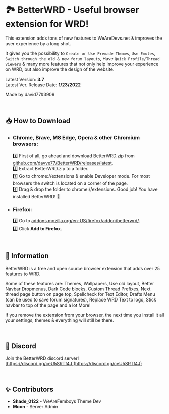 🏞 BetterWRD - Useful browser extension for WRD!
===

This extension adds tons of new features to WeAreDevs.net & improves the user experience by a long shot.

It gives you the possibility to `Create or Use Premade Themes`, `Use Emotes`, `Switch through the old & new forum layouts`, Have `Quick Profile/Thread Viewers` & many more features that not only help improve your experience on WRD, but also improve the design of the website.

Latest Version: **3.7**\
Latest Ver. Release Date: **1/23/2022**

Made by david77#3909



&nbsp;
## 📥 How to Download

- ### Chrome, Brave, MS Edge, Opera & other Chromium browsers:
  1️⃣ First of all, go ahead and download BetterWRD.zip from [github.com/davve77/BetterWRD/releases/latest](https://github.com/davve77/BetterWRD/releases/latest).\
  2️⃣ Extract BetterWRD.zip to a folder.\
  3️⃣ Go to chrome://extensions & enable Developer mode. For most browsers the switch is located on a corner of the page.\
  4️⃣ Drag & drop the folder to chrome://extensions. Good job! You have installed BetterWRD! 🎉

- ### Firefox:
  1️⃣ Go to [addons.mozilla.org/en-US/firefox/addon/betterwrd/](https://addons.mozilla.org/en-US/firefox/addon/betterwrd/).\
  2️⃣ Click **Add to Firefox**.



&nbsp;
## 📃 Information
BetterWRD is a free and open source browser extension that adds over 25 features to WRD.

Some of these features are: Themes, Wallpapers, Use old layout, Better Navbar Dropmenus, Dark Code blocks, Custom Thread Prefixes, Next thread page button on page top, Spellcheck for Text Editor, Drafts Menu (can be used to save forum signatures), Replace WRD Text to logo, Stick navbar to top of the page and a lot More!

If you remove the extension from your browser, the next time you install it all your settings, themes & everything will still be there.



&nbsp;
## 💬 Discord
Join the BetterWRD discord server!\
[https://discord.gg/ceU5SRTf4J](https://discord.gg/ceU5SRTf4J)



&nbsp;
## ✨ Contributors
- **Shade_0122** - WeAreFemboys Theme Dev
- **Moon** - Server Admin
